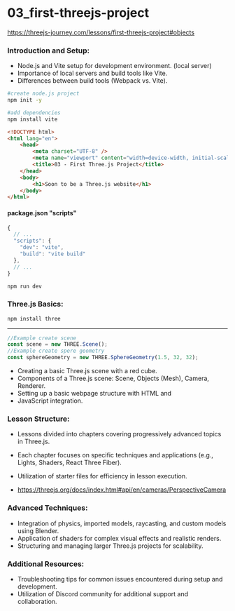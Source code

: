# 03_first-threejs-project

https://threejs-journey.com/lessons/first-threejs-project#objects

### Introduction and Setup:

- Node.js and Vite setup for development environment. (local server)
- Importance of local servers and build tools like Vite.
- Differences between build tools (Webpack vs. Vite).

```bash
#create node.js project
npm init -y

#add dependencies
npm install vite

```

```html
<!DOCTYPE html>
<html lang="en">
	<head>
		<meta charset="UTF-8" />
		<meta name="viewport" content="width=device-width, initial-scale=1.0" />
		<title>03 - First Three.js Project</title>
	</head>
	<body>
		<h1>Soon to be a Three.js website</h1>
	</body>
</html>
```

#### package.json "scripts"

```js
{
  // ...
  "scripts": {
    "dev": "vite",
    "build": "vite build"
  },
  // ...
}
```

```bash
npm run dev
```

### Three.js Basics:

```bash
npm install three
```

---

```js
//Example create scene
const scene = new THREE.Scene();
//Example create spere geometry
const sphereGeometry = new THREE.SphereGeometry(1.5, 32, 32);
```

- Creating a basic Three.js scene with a red cube.
- Components of a Three.js scene: Scene, Objects (Mesh), Camera, Renderer.
- Setting up a basic webpage structure with HTML and
- JavaScript integration.

### Lesson Structure:

- Lessons divided into chapters covering progressively advanced topics in Three.js.
- Each chapter focuses on specific techniques and applications (e.g., Lights, Shaders, React Three Fiber).
- Utilization of starter files for efficiency in lesson execution.

- https://threejs.org/docs/index.html#api/en/cameras/PerspectiveCamera

### Advanced Techniques:

- Integration of physics, imported models, raycasting, and custom models using Blender.
- Application of shaders for complex visual effects and realistic renders.
- Structuring and managing larger Three.js projects for scalability.

### Additional Resources:

- Troubleshooting tips for common issues encountered during setup and development.
- Utilization of Discord community for additional support and collaboration.
